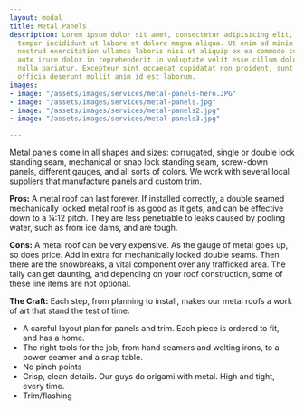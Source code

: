 ```yaml
---
layout: modal
title: Metal Panels
description: Lorem ipsum dolor sit amet, consectetur adipisicing elit, sed do eiusmod
  tempor incididunt ut labore et dolore magna aliqua. Ut enim ad minim veniam, quis
  nostrud exercitation ullamco laboris nisi ut aliquip ex ea commodo consequat. Duis
  aute irure dolor in reprehenderit in voluptate velit esse cillum dolore eu fugiat
  nulla pariatur. Excepteur sint occaecat cupidatat non proident, sunt in culpa qui
  officia deserunt mollit anim id est laborum.
images:
- image: "/assets/images/services/metal-panels-hero.JPG"
- image: "/assets/images/services/metal-panels.jpg"
- image: "/assets/images/services/metal-panels2.jpg"
- image: "/assets/images/services/metal-panels3.jpg"

---
```

Metal panels come in all shapes and sizes: corrugated, single or double lock standing seam, mechanical or snap lock standing seam, screw-down panels, different gauges, and all sorts of colors.  We work with several local suppliers that manufacture panels and custom trim.

**Pros:** A metal roof can last forever.  If installed correctly, a double seamed mechanically locked metal roof is as good as it gets, and can be effective down to a ¼:12 pitch.  They are less penetrable to leaks caused by pooling water, such as from ice dams, and are tough.

**Cons:** A metal roof can be very expensive.  As the gauge of metal goes up, so does price.  Add in extra for mechanically locked double seams.  Then there are the snowbreaks, a vital component over any trafficked area.  The tally can get daunting, and depending on your roof construction, some of these line items are not optional.

**The Craft:**  Each step, from planning to install, makes our metal roofs a work of art that stand the test of time:

* A careful layout plan for panels and trim.  Each piece is ordered to fit, and has a home.
* The right tools for the job, from hand seamers and welting irons, to a power seamer and a snap table.
* No pinch points
* Crisp, clean details.  Our guys do origami with metal.  High and tight, every time.
* Trim/flashing